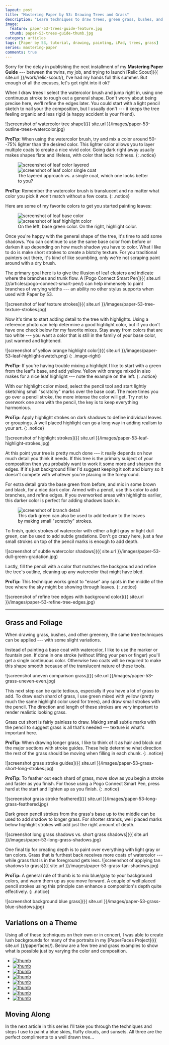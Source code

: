 ```yaml
---
layout: post
title: "Mastering Paper by 53: Drawing Trees and Grass"
description: "Learn techniques to draw trees, green grass, bushes, and other foliage using the iPad app Paper by 53."
image: 
  feature: paper-53-trees-guide-feature.jpg
  thumb: paper-53-trees-guide-thumb.jpg
category: articles
tags: [Paper by 53, tutorial, drawing, painting, iPad, trees, grass]
series: mastering-paper
comments: true
---
```


Sorry for the delay in publishing the next installment of my **Mastering Paper Guide** --- between the twins, my job, and trying to launch [Relic Scout]({{ site.url }}/work/relic-scout/), I've had my hands full this summer. But enough of all the excuses, let's get right into it ok?

When I draw trees I select the watercolor brush and jump right in, using one continuous stroke to rough out a general shape. Don't worry about being precise here, we'll refine the edges later. You could start with a light pencil sketch to nail your the composition, but I usually don't --- it keeps the tree feeling organic and less rigid (a happy accident is your friend).

![screenshot of watercolor tree shape]({{ site.url }}/images/paper-53-outline-trees-watercolor.jpg)

**ProTip:** When using the watercolor brush, try and mix a color around 50--75% lighter than the desired color. This lighter color allows you to layer multiple coats to create a nice vivid color. Going dark right away usually makes shapes flate and lifeless, with color that lacks richness.
{: .notice}

<figure class="half">
	<img src="{{ site.url }}/images/paper-53-tree-green-layered.jpg" alt="screenshot of leaf color layered">
	<img src="{{ site.url }}/images/paper-53-tree-green-one-layer.jpg" alt="screenshot of leaf color single coat">
	<figcaption>The layered approach vs. a single coat, which one looks better to you?</figcaption>
</figure>

**ProTip:** Remember the watercolor brush is translucent and no matter what color you pick it won't match without a few coats.
{: .notice}

Here are some of my favorite colors to get you started painting leaves:

<figure class="half">
	<img src="{{ site.url }}/images/paper-53-leaf-mixed-green.jpg" alt="screenshot of leaf base color">
	<img src="{{ site.url }}/images/paper-53-leaf-mixed-highlight.jpg" alt="screenshot of leaf highlight color">
	<figcaption>On the left, base green color. On the right, highlight color.</figcaption>
</figure>

Once you're happy with the general shape of the tree, it's time to add some shadows. You can continue to use the same base color from before or darken it up depending on how much shadow you have to color. What I like to do is make short strokes to create a blotchy texture. For you traditional painters out there, it's kind of like scumbling, only we're not scraping paint around with a dry brush.

The primary goal here is to give the illusion of leaf clusters and indicate where the branches and trunk flow. A [Pogo Connect Smart Pen]({{ site.url }}/articles/pogo-connect-smart-pen/) can help immensely to paint branches of varying widths --- an ability no other stylus supports when used with Paper by 53.

![screenshot of leaf texture strokes]({{ site.url }}/images/paper-53-tree-texture-strokes.jpg)

Now it's time to start adding detail to the tree with highlights. Using a reference photo can help determine a good highlight color, but if you don't have one check below for my favorite mixes. Stay away from colors that are too white --- you want a color that is still in the family of your base color, just warmed and lightened.

![screenshot of yellow orange highlight color]({{ site.url }}/images/paper-53-leaf-highlight-swatch.png)
{: .image-right}

**ProTip:** If you're having trouble mixing a highlight I like to start with a green from the leaf's base, and add yellow. Yellow with orange mixed in also makes for a nice leaf highlight --- note the example on the left.
{: .notice}

With our highlight color mixed, select the pencil tool and start lightly sketching small "scratchy" marks over the base coat. The more times you go over a pencil stroke, the more intense the color will get. Try not to overwork one area with the pencil, the key is to keep everything harmonious.

**ProTip:** Apply highlight strokes on dark shadows to define individual leaves or groupings. A well placed highlight can go a long way in adding realism to your art.
{: .notice}

![screenshot of highlight strokes]({{ site.url }}/images/paper-53-leaf-highlight-strokes.jpg)

At this point your tree is pretty much done --- it really depends on how much detail you think it needs. If this tree is the primary subject of your composition then you probably want to work it some more and sharpen the edges. If it's just background filler I'd suggest keeping it soft and blurry so it doesn't compete with whatever you're placing in the foreground.

For extra detail grab the base green from before, and mix in some brown and black, for a nice dark color. Armed with a pencil, use this color to add branches, and refine edges. If you overworked areas with highlights earlier, this darker color is perfect for adding shadows back in.

<figure>
	<img src="{{ site.url }}/images/paper-53-tree-branch-detail.jpg" alt="screenshot of branch detail">
	<figcaption>This dark green can also be used to add texture to the leaves by making small "scratchy" strokes.</figcaption>
</figure>

To finish, quick strokes of watercolor with either a light gray or light dull green, can be used to add subtle gradations. Don't go crazy here, just a few small strokes on top of the pencil marks is enough to add depth. 

![screenshot of subtle watercolor shadows]({{ site.url }}/images/paper-53-dull-green-gradation.jpg)

Lastly, fill the pencil with a color that matches the background and refine the tree's outline, cleaning up any watercolor that might have bled.

**ProTip:** This technique works great to "erase" any spots in the middle of the tree where the sky might be showing through leaves.
{: .notice}

![screenshot of refine tree edges with background color]({{ site.url }}/images/paper-53-refine-tree-edges.jpg)

---

## Grass and Foliage

When drawing grass, bushes, and other greenery, the same tree techniques can be applied --- with some slight variations.

Instead of painting a base coat with watercolor, I like to use the marker or fountain pen. If done in one stroke (without lifting your pen or finger) you'll get a single continuous color. Otherwise two coats will be required to make this shape smooth because of the translucent nature of these tools.

![screenshot uneven comparison grass]({{ site.url }}/images/paper-53-grass-uneven-even.jpg)

This next step can be quite tedious, especially if you have a lot of grass to add. To draw each shard of grass, I use green mixed with yellow (pretty much the same highlight color used for trees), and draw small strokes with the pencil. The direction and length of these strokes are very important to render realistic looking grass.

Grass cut short is fairly painless to draw. Making small subtle marks with the pencil to suggest grass is all that's needed --- texture is what's important here. 

**ProTip:** When drawing longer grass, I like to think of it as hair and block out the major sections with stroke guides. These help determine what direction the rest of the grass should be moving when filling in each chunk.
{: .notice}

![screenshot grass stroke guides]({{ site.url }}/images/paper-53-grass-short-long-strokes.jpg)

**ProTip:** To feather out each shard of grass, move slow as you begin a stroke and faster as you finish. For those using a Pogo Connect Smart Pen, press hard at the start and lighten up as you finish.
{: .notice}

![screenshot grass stroke feathered]({{ site.url }}/images/paper-53-long-grass-feathered.jpg)

Dark green pencil strokes from the grass's base up to the middle can be used to add shadow to longer grass. For shorter strands, well placed marks below highlight strokes will add just the right amount of depth.

![screenshot long grass shadows vs. short grass shadows]({{ site.url }}/images/paper-53-long-grass-shadows.jpg)

One final tip for creating depth is to paint over everything with light gray or tan colors. Grass that is furthest back receives more coats of watercolor --- while grass that is in the foreground gets less.
![screenshot of applying tan shadows to grass]({{ site.url }}/images/paper-53-grass-tan-shadows.jpg)

**ProTip:** A general rule of thumb is to mix blue/gray to your background colors, and warm them up as you move forward. A couple of well placed pencil strokes using this principle can enhance a composition's depth quite effectively.
{: .notice}

![screenshot background blue grass]({{ site.url }}/images/paper-53-grass-blue-shadows.jpg)

## Variations on a Theme

Using all of these techniques on their own or in concert, I was able to create lush backgrounds for many of the portraits in my [PaperFaces Project]({{ site.url }}/paperfaces/). Below are a few tree and grass examples to show what is possible just by varying the color and composition.

<ul class="recent-grid unstyled-list">
  <li><a href="{{ site.url }}/paperfaces/isellsoap-portrait/"><img src="{{ site.url }}/images/paperfaces-isellsoap-twitter-150.jpg" alt="thumb" /></a></li>
  <li><a href="{{ site.url }}/paperfaces/thatmiddleway-portrait/"><img src="{{ site.url }}/images/paperfaces-thatmiddleway-twitter-150.jpg" alt="thumb" /></a></li>
  <li><a href="{{ site.url }}/paperfaces/lmichelleinc-portrait/"><img src="{{ site.url }}/images/paperfaces-lmichelleinc-twitter-150.jpg" alt="thumb" /></a></li>
  <li><a href="{{ site.url }}/paperfaces/elektrojunge-portrait/"><img src="{{ site.url }}/images/paperfaces-elektrojunge-twitter-150.jpg" alt="thumb" /></a></li>
  <li><a href="{{ site.url }}/paperfaces/jupiter909-portrait/"><img src="{{ site.url }}/images/paperfaces-jupiter909-twitter-150.jpg" alt="thumb" /></a></li>
  <li><a href="{{ site.url }}/paperfaces/ryandawidjan-portrait/"><img src="{{ site.url }}/images/paperfaces-ryandawidjan-twitter-150.jpg" alt="thumb" /></a></li>
  <li><a href="{{ site.url }}/paperfaces/quimeraimantada-portrait/"><img src="{{ site.url }}/images/paperfaces-quimeraimantada-twitter-150.jpg" alt="thumb" /></a></li>
  <li><a href="{{ site.url }}/paperfaces/michael-rose-portrait/"><img src="{{ site.url }}/images/paperfaces-michael-rose-150.jpg" alt="thumb" /></a></li>
</ul>

## Moving Along

In the next article in this series I'll take you through the techniques and steps I use to paint a blue skies, fluffy clouds, and sunsets. All three are the perfect compliments to a well drawn tree...